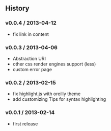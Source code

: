 ## History

### v0.0.4 / 2013-04-12

* fix link in content

### v0.0.3 / 2013-04-06

* Abstraction URI
* other css render engines support (less)
* custom error page

### v0.0.2 / 2013-02-15

* fix highlight.js with oreilly theme
* add customizing Tips for syntax highlighting

### v0.0.1 / 2013-02-14

* first release
